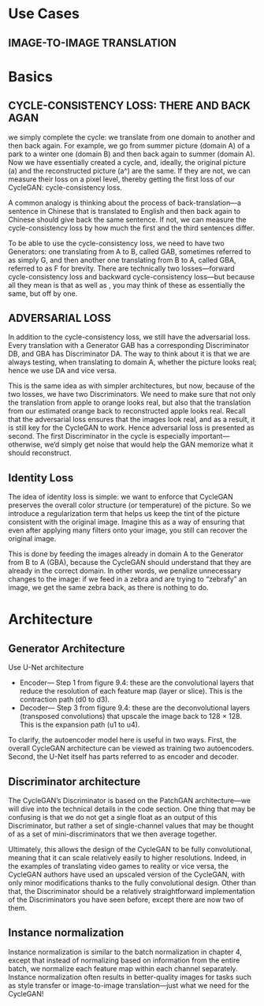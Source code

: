 
# Use Cases
## IMAGE-TO-IMAGE TRANSLATION

# Basics
## CYCLE-CONSISTENCY LOSS: THERE AND BACK AGAN
we simply complete the cycle: we translate from one domain to another and then back again. For example, we go from summer picture (domain A) of a park to a winter one (domain B) and then back again to summer (domain A). Now we have essentially created a cycle, and, ideally, the original picture (a) and the reconstructed picture (a^) are the same. If they are not, we can measure their loss on a pixel level, thereby getting the first loss of our CycleGAN: cycle-consistency loss.

A common analogy is thinking about the process of back-translation—a sentence in Chinese that is translated to English and then back again to Chinese should give back the same sentence. If not, we can measure the cycle-consistency loss by how much the first and the third sentences differ.

To be able to use the cycle-consistency loss, we need to have two Generators: one translating from A to B, called GAB, sometimes referred to as simply G, and then another one translating from B to A, called GBA, referred to as F for brevity. There are technically two losses—forward cycle-consistency loss and backward cycle-consistency loss—but because all they mean is that  as well as , you may think of these as essentially the same, but off by one.

## ADVERSARIAL LOSS
In addition to the cycle-consistency loss, we still have the adversarial loss. Every translation with a Generator GAB has a corresponding Discriminator DB, and GBA has Discriminator DA. The way to think about it is that we are always testing, when translating to domain A, whether the picture looks real; hence we use DA and vice versa.

This is the same idea as with simpler architectures, but now, because of the two losses, we have two Discriminators. We need to make sure that not only the translation from apple to orange looks real, but also that the translation from our estimated orange back to reconstructed apple looks real. Recall that the adversarial loss ensures that the images look real, and as a result, it is still key for the CycleGAN to work. Hence adversarial loss is presented as second. The first Discriminator in the cycle is especially important—otherwise, we’d simply get noise that would help the GAN memorize what it should reconstruct.

## Identity Loss
The idea of identity loss is simple: we want to enforce that CycleGAN preserves the overall color structure (or temperature) of the picture. So we introduce a regularization term that helps us keep the tint of the picture consistent with the original image. Imagine this as a way of ensuring that even after applying many filters onto your image, you still can recover the original image.

This is done by feeding the images already in domain A to the Generator from B to A (GBA), because the CycleGAN should understand that they are already in the correct domain. In other words, we penalize unnecessary changes to the image: if we feed in a zebra and are trying to “zebrafy” an image, we get the same zebra back, as there is nothing to do.

# Architecture
## Generator Architecture
Use U-Net architecture
- Encoder— Step 1 from figure 9.4: these are the convolutional layers that reduce the resolution of each feature map (layer or slice). This is the contraction path (d0 to d3).
- Decoder— Step 3 from figure 9.4: these are the deconvolutional layers (transposed convolutions) that upscale the image back to 128 × 128. This is the expansion path (u1 to u4).

To clarify, the autoencoder model here is useful in two ways. First, the overall CycleGAN architecture can be viewed as training two autoencoders. Second, the U-Net itself has parts referred to as encoder and decoder.

## Discriminator architecture

The CycleGAN’s Discriminator is based on the PatchGAN architecture—we will dive into the technical details in the code section. One thing that may be confusing is that we do not get a single float as an output of this Discriminator, but rather a set of single-channel values that may be thought of as a set of mini-discriminators that we then average together.

Ultimately, this allows the design of the CycleGAN to be fully convolutional, meaning that it can scale relatively easily to higher resolutions. Indeed, in the examples of translating video games to reality or vice versa, the CycleGAN authors have used an upscaled version of the CycleGAN, with only minor modifications thanks to the fully convolutional design. Other than that, the Discriminator should be a relatively straightforward implementation of the Discriminators you have seen before, except there are now two of them.

## Instance normalization
Instance normalization is similar to the batch normalization in chapter 4, except that instead of normalizing based on information from the entire batch, we normalize each feature map within each channel separately. Instance normalization often results in better-quality images for tasks such as style transfer or image-to-image translation—just what we need for the CycleGAN!
